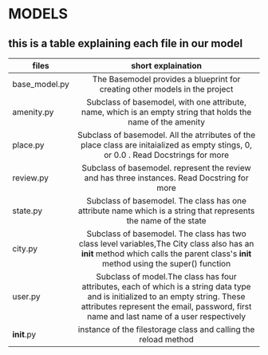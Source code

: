 # MODELS
## this is a table explaining each file in our model

| files        | short explaination |
| -------------|:-----------------:|
|base_model.py |The Basemodel provides a blueprint for creating other models in the project|
|amenity.py|Subclass of basemodel, with one attribute, name, which is an empty string that holds the name of the amenity|
|place.py|Subclass of basemodel. All the atrributes of the place class are initaialized as empty stings, 0, or 0.0 . Read Docstrings for more|
|review.py| Subclass of basemodel. represent the review and has three instances. Read Docstring for more|
|state.py| Subclass of basemodel. The class has one attribute name which is a string that represents the name of the state|
|city.py|Subclass of basemodel. The class has two class level variables,The City class also has an __init__ method which calls the parent class's __init__ method  using the super() function|
|user.py|Subclass of model.The class has four attributes, each of which is a string data type and is initialized to an empty string. These attributes represent the email, password, first name and last name of a user respectively|
|__init__.py|instance of the filestorage class and calling the reload method|

